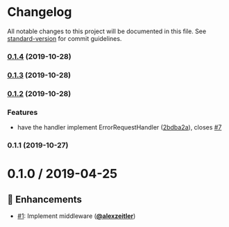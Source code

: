 # Changelog

All notable changes to this project will be documented in this file. See [standard-version](https://github.com/conventional-changelog/standard-version) for commit guidelines.

### [0.1.4](https://github.com/PDMLab/express-http-problem-details/compare/v0.1.3...v0.1.4) (2019-10-28)

### [0.1.3](https://github.com/PDMLab/express-http-problem-details/compare/v0.1.2...v0.1.3) (2019-10-28)

### [0.1.2](https://github.com/PDMLab/express-http-problem-details/compare/v0.1.1...v0.1.2) (2019-10-28)


### Features

* have the handler implement ErrorRequestHandler ([2bdba2a](https://github.com/PDMLab/express-http-problem-details/commit/2bdba2a9ed26ff8457b7cbbcd2912ba0714d9e84)), closes [#7](https://github.com/PDMLab/express-http-problem-details/issues/7)

### 0.1.1 (2019-10-27)

# 0.1.0 / 2019-04-25

## :tada: Enhancements

- [#1](https://github.com/pdmlab/express-http-problem-details/issues/1): Implement middleware ([**@alexzeitler**](https://github.com/alexzeitler))
